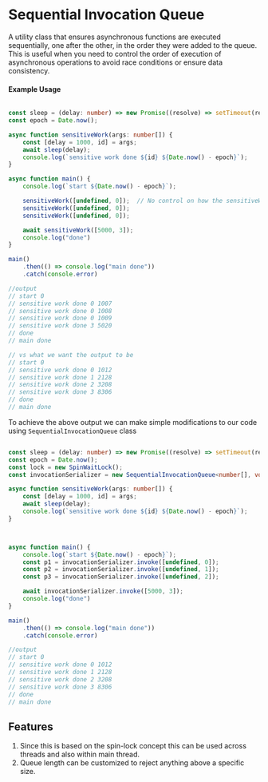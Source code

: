 # Sequential Invocation Queue

A utility class that ensures asynchronous functions are executed sequentially, one after the other, in the order they were added to the queue. This is useful when you need to control the order of execution of asynchronous operations to avoid race conditions or ensure data consistency.

#### Example Usage

``` typescript

const sleep = (delay: number) => new Promise((resolve) => setTimeout(resolve, delay))
const epoch = Date.now();

async function sensitiveWork(args: number[]) {
    const [delay = 1000, id] = args;
    await sleep(delay);
    console.log(`sensitive work done ${id} ${Date.now() - epoch}`);
}

async function main() {
    console.log(`start ${Date.now() - epoch}`);

    sensitiveWork([undefined, 0]);  // No control on how the sensitiveWork will be called by a caller out of our scope
    sensitiveWork([undefined, 0]);
    sensitiveWork([undefined, 0]);

    await sensitiveWork([5000, 3]);
    console.log("done")
}

main()
    .then(() => console.log("main done"))
    .catch(console.error)

//output
// start 0
// sensitive work done 0 1007
// sensitive work done 0 1008
// sensitive work done 0 1009
// sensitive work done 3 5020
// done
// main done

// vs what we want the output to be 
// start 0
// sensitive work done 0 1012
// sensitive work done 1 2128
// sensitive work done 2 3208
// sensitive work done 3 8306
// done
// main done

```

To achieve the above output we can make simple modifications to our code using `SequentialInvocationQueue` class

```typescript

const sleep = (delay: number) => new Promise((resolve) => setTimeout(resolve, delay))
const epoch = Date.now();
const lock = new SpinWaitLock();
const invocationSerializer = new SequentialInvocationQueue<number[], void>(lock, sensitiveWork);

async function sensitiveWork(args: number[]) {
    const [delay = 1000, id] = args;
    await sleep(delay);
    console.log(`sensitive work done ${id} ${Date.now() - epoch}`);
}



async function main() {
    console.log(`start ${Date.now() - epoch}`);
    const p1 = invocationSerializer.invoke([undefined, 0]);
    const p2 = invocationSerializer.invoke([undefined, 1]);
    const p3 = invocationSerializer.invoke([undefined, 2]);

    await invocationSerializer.invoke([5000, 3]);
    console.log("done")
}

main()
    .then(() => console.log("main done"))
    .catch(console.error)

//output
// start 0
// sensitive work done 0 1012
// sensitive work done 1 2128
// sensitive work done 2 3208
// sensitive work done 3 8306
// done
// main done

```

## Features
1. Since this is based on the spin-lock concept this can be used across threads and also within main thread.
2. Queue length can be customized to reject anything above a specific size.